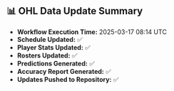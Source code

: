 ## 📊 OHL Data Update Summary
- **Workflow Execution Time:** 2025-03-17 08:14 UTC
- **Schedule Updated:** ✅
- **Player Stats Updated:** ✅
- **Rosters Updated:** ✅
- **Predictions Generated:** ✅
- **Accuracy Report Generated:** ✅
- **Updates Pushed to Repository:** ✅
